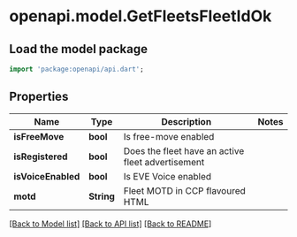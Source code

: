 # openapi.model.GetFleetsFleetIdOk

## Load the model package
```dart
import 'package:openapi/api.dart';
```

## Properties
Name | Type | Description | Notes
------------ | ------------- | ------------- | -------------
**isFreeMove** | **bool** | Is free-move enabled | 
**isRegistered** | **bool** | Does the fleet have an active fleet advertisement | 
**isVoiceEnabled** | **bool** | Is EVE Voice enabled | 
**motd** | **String** | Fleet MOTD in CCP flavoured HTML | 

[[Back to Model list]](../README.md#documentation-for-models) [[Back to API list]](../README.md#documentation-for-api-endpoints) [[Back to README]](../README.md)



